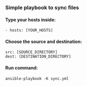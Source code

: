 ### Simple playbook to sync files
#### Type your hosts inside:
`- hosts: [YOUR_HOSTS]`

#### Choose the source and destination:

```
src: [SOURCE_DIRECTORY]
dest: [DESTINATION_DIRECTORY]
```

#### Run command:
`ansible-playbook -K sync.yml`
